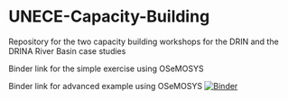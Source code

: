 # UNECE-Capacity-Building
Repository for the two capacity building workshops for the DRIN and the DRINA River Basin case studies

Binder link for the simple exercise using OSeMOSYS

Binder link for advanced example using OSeMOSYS
[![Binder](https://mybinder.org/badge_logo.svg)](https://mybinder.org/v2/gh/KTH-dESA/UNECE-Capacity-Building/main?filepath=cb_adv_example.ipynb)
